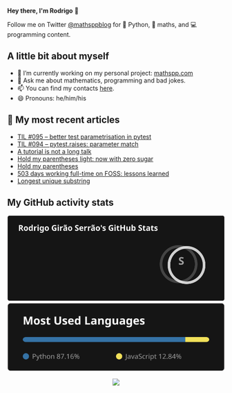 **Hey there, I'm Rodrigo** 👋

Follow me on Twitter [@mathsppblog][twitter] for 🐍 Python, 🧠 maths, and 💻 programming content.


## A little bit about myself

- 🔭 I’m currently working on my personal project: [mathspp.com](https://mathspp.com)
- 💬 Ask me about mathematics, programming and bad jokes.
- 📫 You can find my contacts [here](https://mathspp.com/about#contacts).
- 😄 Pronouns: he/him/his


## 📖 My most recent articles

<!-- BLOG-POST-LIST:START -->
- [TIL #095 – better test parametrisation in pytest](https://mathspp.com/blog/til/better-test-parametrisation-in-pytest)
- [TIL #094 – pytest.raises: parameter match](https://mathspp.com/blog/til/pytest.raises-parameter-match)
- [A tutorial is not a long talk](https://mathspp.com/blog/a-tutorial-is-not-a-long-talk)
- [Hold my parentheses light: now with zero sugar](https://mathspp.com/blog/hold-my-parentheses-light-now-with-zero-sugar)
- [Hold my parentheses](https://mathspp.com/blog/hold-my-parentheses)
- [503 days working full-time on FOSS: lessons learned](https://mathspp.com/blog/503-days-working-full-time-on-foss-lessons-learned)
- [Longest unique substring](https://mathspp.com/blog/longest-unique-substring)
<!-- BLOG-POST-LIST:END -->


##  My GitHub activity stats

<!-- Thanks to ofek! -->

<img src="general_stats.svg" alt="GitHub Statistics" loading="lazy">

<img src="language_stats.svg" alt="Top Languages" loading="lazy">

<p align='center'><img src='https://visitor-badge.laobi.icu/badge?page_id=RodrigoGiraoSerrao'></p>

[twitter]: https://twitter.com/mathsppblog
